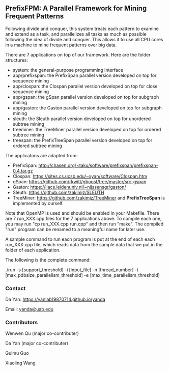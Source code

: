 ## PrefixFPM: A Parallel Framework for Mining Frequent Patterns
Following divide and conquer, this system treats each pattern to examine and extend as a task, and parallelizes all tasks as much as possible following the idea of divide and conquer. This allows it to use all CPU cores in a machine to mine frequent patterns over big data.

There are 7 applications on top of our framework. Here are the folder structures:

* system: the general-purpose programming interface
* app/prefixspan: the PrefixSpan parallel version developed on top for sequence mining
* app/clospan: the Clospan parallel version developed on top for close sequence mining
* app/gspan: the gSpan parallel version developed on top for subgraph mining
* app/gaston: the Gaston parallel version developed on top for subgraph mining
* sleuth: the Sleuth parallel version developed on top for unordered subtree mining
* treeminer: the TreeMiner parallel version developed on top for ordered subtree mining
* treespan: the PrefixTreeSpan parallel version developed on top for ordered subtree mining

The applicatons are adapted from:

* PrefixSpan: http://chasen.org/~taku/software/prefixspan/prefixspan-0.4.tar.gz
* Clospan: https://sites.cs.ucsb.edu/~xyan/software/Clospan.htm
* gSpan: https://github.com/rkwitt/gboost/tree/master/src-gspan
* Gaston: https://liacs.leidenuniv.nl/~nijssensgr/gaston/
* Sleuth: https://github.com/zakimjz/SLEUTH
* TreeMiner: https://github.com/zakimjz/TreeMiner
and **PrefixTreeSpan** is implemented by ourself. 

Note that OpenMP is used and should be enabled in your Makefile. There are 7 run_XXX.cpp files for the 7 applications above. To compile each one, you may run "cp run_XXX.cpp run.cpp" and then run "make". The compiled "run" program can be renamed to a meaningful name for later use.

A sample command to run each program is put at the end of each each run_XXX.cpp file, which reads data from the sample data that we put in the folder of each application.

The following is the complete command:

./run -s [support_threshold] -i [input_file] -n [thread_number] -t [max_pdbsize_parallelism_threshold] -e [max_time_parallelism_threshold]

### Contact
Da Yan: https://yanlab19870714.github.io/yanda

Email: yanda@uab.edu

### Contributors
Wenwen Qu (major co-contributer)

Da Yan (major co-contributer)

Guimu Guo

Xiaoling Wang
